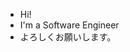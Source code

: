 - Hi!
- I'm a Software Engineer
- よろしくお願いします。

<!---
shirogato/shirogato is a ✨ special ✨ repository because its `README.md` (this file) appears on your GitHub profile.
You can click the Preview link to take a look at your changes.
--->
